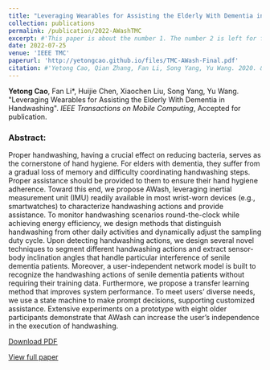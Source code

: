 ```yaml
---
title: "Leveraging Wearables for Assisting the Elderly With Dementia in Handwashing"
collection: publications
permalink: /publication/2022-AWashTMC
excerpt: #'This paper is about the number 1. The number 2 is left for future work.'
date: 2022-07-25
venue: 'IEEE TMC'
paperurl: 'http://yetongcao.github.io/files/TMC-AWash-Final.pdf'
citation: #'Yetong Cao, Qian Zhang, Fan Li, Song Yang, Yu Wang. 2020. &quot;EarAce: Empowering Versatile Acoustic Sensing via Earable Active Noise Cancellation Platform.&quot; <i>Proceedings of the ACM on Interactive, Mobile, Wearable and Ubiquitous Technologies</i>. 7(2), 1-23.'
---
```

**Yetong Cao**, Fan Li*, Huijie Chen, Xiaochen Liu, Song Yang, Yu Wang. "Leveraging Wearables for Assisting the Elderly With Dementia in Handwashing". _IEEE Transactions on Mobile Computing_, Accepted for publication.

### Abstract:
Proper handwashing, having a crucial effect on reducing bacteria, serves as the cornerstone of hand hygiene. For elders with dementia, they suffer from a gradual loss of memory and difficulty coordinating handwashing steps. Proper assistance should be provided to them to ensure their hand hygiene adherence. Toward this end, we propose AWash, leveraging inertial measurement unit (IMU) readily available in most wrist-worn devices (e.g., smartwatches) to characterize handwashing actions and provide assistance. To monitor handwashing scenarios round-the-clock while achieving energy efficiency, we design methods that distinguish handwashing from other daily activities and dynamically adjust the sampling duty cycle. Upon detecting handwashing actions, we design several novel techniques to segment different handwashing actions and extract sensor-body inclination angles that handle particular interference of senile dementia patients. Moreover, a user-independent network model is built to recognize the handwashing actions of senile dementia patients without requiring their training data. Furthermore, we propose a transfer learning method that improves system performance. To meet users’ diverse needs, we use a state machine to make prompt decisions, supporting customized assistance. Extensive experiments on a prototype with eight older participants demonstrate that AWash can increase the user’s independence in the execution of handwashing.

[<ins>Download PDF</ins>](../files/TMC-AWash-Final.pdf)

[<ins>View full paper</ins>](https://ieeexplore.ieee.org/abstract/document/9839489)

